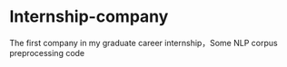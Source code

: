 # Internship-company
The first company in my graduate career internship，Some NLP corpus preprocessing code
